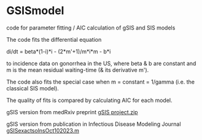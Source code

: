 # GSISmodel
code for parameter fitting / AIC calculation of gSIS and SIS models

The code fits the differential equation

di/dt = beta\*(1-i)\*i - (2\*m\'+1)/m\*i\*m - b\*i

to incidence data on gonorrhea in the US, where beta & b are constant and m is the mean residual waiting-time (& its derivative m').

The code also fits the special case when m = constant = 1/gamma (i.e. the classical SIS model).

The quality of fits is compared by calculating AIC for each model. 

gSIS version from medRxiv preprint
[gSIS project.zip](https://github.com/mathguypi314/GSISmodel/files/8800303/gSIS.project.zip)

gSIS version from publication in Infectious Disease Modeling Journal
[gSISexactsolnsOct102023.m](https://github.com/mathguypi314/GSISmodel/blob/main/gSISexactsolnsOct102023.m)
